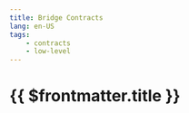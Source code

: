 ```yaml
---
title: Bridge Contracts
lang: en-US
tags:
    - contracts
    - low-level
---
```


# {{ $frontmatter.title }}

<TagInfo tag="low-level" />

